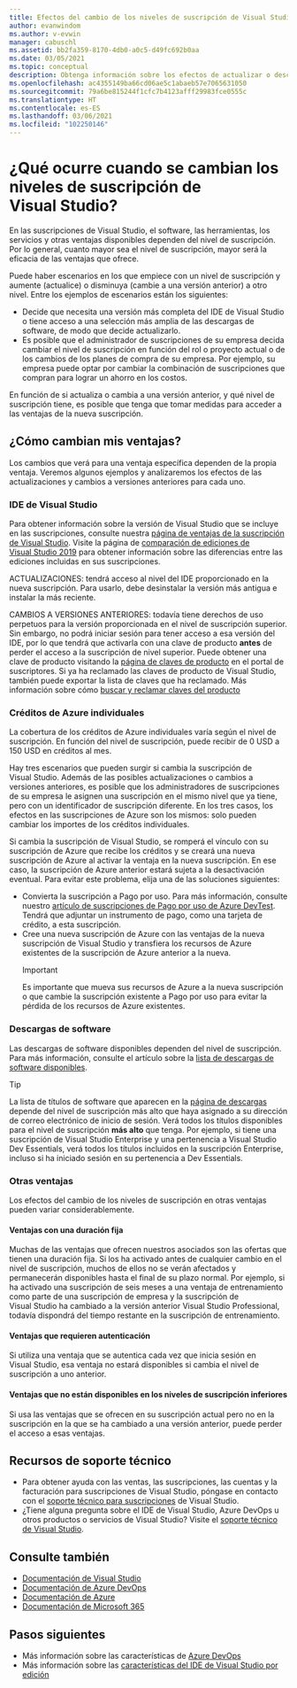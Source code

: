 ```yaml
---
title: Efectos del cambio de los niveles de suscripción de Visual Studio | Visual Studio Marketplace
author: evanwindom
ms.author: v-evwin
manager: cabuschl
ms.assetid: bb2fa359-8170-4db0-a0c5-d49fc692b0aa
ms.date: 03/05/2021
ms.topic: conceptual
description: Obtenga información sobre los efectos de actualizar o descargar el nivel de suscripción de Visual Studio.
ms.openlocfilehash: ac4355149ba66cd06ae5c1abaeb57e7065631050
ms.sourcegitcommit: 79a6be815244f1cfc7b4123afff29983fce0555c
ms.translationtype: HT
ms.contentlocale: es-ES
ms.lasthandoff: 03/06/2021
ms.locfileid: "102250146"
---
```

# <a name="what-happens-when-you-change-visual-studio-subscription-levels"></a>¿Qué ocurre cuando se cambian los niveles de suscripción de Visual Studio?
En las suscripciones de Visual Studio, el software, las herramientas, los servicios y otras ventajas disponibles dependen del nivel de suscripción.  Por lo general, cuanto mayor sea el nivel de suscripción, mayor será la eficacia de las ventajas que ofrece.  

Puede haber escenarios en los que empiece con un nivel de suscripción y aumente (actualice) o disminuya (cambie a una versión anterior) a otro nivel.  Entre los ejemplos de escenarios están los siguientes:
- Decide que necesita una versión más completa del IDE de Visual Studio o tiene acceso a una selección más amplia de las descargas de software, de modo que decide actualizarlo. 
- Es posible que el administrador de suscripciones de su empresa decida cambiar el nivel de suscripción en función del rol o proyecto actual o de los cambios de los planes de compra de su empresa. Por ejemplo, su empresa puede optar por cambiar la combinación de suscripciones que compran para lograr un ahorro en los costos.  

En función de si actualiza o cambia a una versión anterior, y qué nivel de suscripción tiene, es posible que tenga que tomar medidas para acceder a las ventajas de la nueva suscripción.

## <a name="how-do-my-benefits-change"></a>¿Cómo cambian mis ventajas?
Los cambios que verá para una ventaja específica dependen de la propia ventaja.  Veremos algunos ejemplos y analizaremos los efectos de las actualizaciones y cambios a versiones anteriores para cada uno.

### <a name="visual-studio-ide"></a>IDE de Visual Studio
Para obtener información sobre la versión de Visual Studio que se incluye en las suscripciones, consulte nuestra [página de ventajas de la suscripción de Visual Studio](https://visualstudio.microsoft.com/vs/benefits/). Visite la página de [comparación de ediciones de Visual Studio 2019](https://visualstudio.microsoft.com/vs/compare/) para obtener información sobre las diferencias entre las ediciones incluidas en sus suscripciones.
 
ACTUALIZACIONES: tendrá acceso al nivel del IDE proporcionado en la nueva suscripción.  Para usarlo, debe desinstalar la versión más antigua e instalar la más reciente.  

CAMBIOS A VERSIONES ANTERIORES: todavía tiene derechos de uso perpetuos para la versión proporcionada en el nivel de suscripción superior.  Sin embargo, no podrá iniciar sesión para tener acceso a esa versión del IDE, por lo que tendrá que activarla con una clave de producto **antes** de perder el acceso a la suscripción de nivel superior.  Puede obtener una clave de producto visitando la [página de claves de producto](https://my.visualstudio.com/productkeys) en el portal de suscriptores.  Si ya ha reclamado las claves de producto de Visual Studio, también puede exportar la lista de claves que ha reclamado. Más información sobre cómo [buscar y reclamar claves del producto](find-keys.md)

### <a name="individual-azure-credits"></a>Créditos de Azure individuales
La cobertura de los créditos de Azure individuales varía según el nivel de suscripción.  En función del nivel de suscripción, puede recibir de 0 USD a 150 USD en créditos al mes.  

Hay tres escenarios que pueden surgir si cambia la suscripción de Visual Studio.  Además de las posibles actualizaciones o cambios a versiones anteriores, es posible que los administradores de suscripciones de su empresa le asignen una suscripción en el mismo nivel que ya tiene, pero con un identificador de suscripción diferente.  En los tres casos, los efectos en las suscripciones de Azure son los mismos: solo pueden cambiar los importes de los créditos individuales. 

Si cambia la suscripción de Visual Studio, se romperá el vínculo con su suscripción de Azure que recibe los créditos y se creará una nueva suscripción de Azure al activar la ventaja en la nueva suscripción.  En ese caso, la suscripción de Azure anterior estará sujeta a la desactivación eventual.  Para evitar este problema, elija una de las soluciones siguientes:
- Convierta la suscripción a Pago por uso.  Para más información, consulte nuestro [artículo de suscripciones de Pago por uso de Azure DevTest](vs-azure-payg.md).  Tendrá que adjuntar un instrumento de pago, como una tarjeta de crédito, a esta suscripción. 
- Cree una nueva suscripción de Azure con las ventajas de la nueva suscripción de Visual Studio y transfiera los recursos de Azure existentes de la suscripción de Azure anterior a la nueva. 
  > [!IMPORTANT]
  > Es importante que mueva sus recursos de Azure a la nueva suscripción o que cambie la suscripción existente a Pago por uso para evitar la pérdida de los recursos de Azure existentes. 
 
### <a name="software-downloads"></a>Descargas de software
Las descargas de software disponibles dependen del nivel de suscripción.  Para más información, consulte el artículo sobre la [lista de descargas de software disponibles](software-download-list.md). 

  > [!TIP] 
  > La lista de títulos de software que aparecen en la [página de descargas](https://my.visualstudio.com/downloads) depende del nivel de suscripción más alto que haya asignado a su dirección de correo electrónico de inicio de sesión.  Verá todos los títulos disponibles para el nivel de suscripción **más alto** que tenga.  Por ejemplo, si tiene una suscripción de Visual Studio Enterprise y una pertenencia a Visual Studio Dev Essentials, verá todos los títulos incluidos en la suscripción Enterprise, incluso si ha iniciado sesión en su pertenencia a Dev Essentials.  

### <a name="other-benefits"></a>Otras ventajas 
Los efectos del cambio de los niveles de suscripción en otras ventajas pueden variar considerablemente.  

#### <a name="benefits-with-a-fixed-length"></a>Ventajas con una duración fija
Muchas de las ventajas que ofrecen nuestros asociados son las ofertas que tienen una duración fija.  Si los ha activado antes de cualquier cambio en el nivel de suscripción, muchos de ellos no se verán afectados y permanecerán disponibles hasta el final de su plazo normal.  Por ejemplo, si ha activado una suscripción de seis meses a una ventaja de entrenamiento como parte de una suscripción de empresa y la suscripción de Visual Studio ha cambiado a la versión anterior Visual Studio Professional, todavía dispondrá del tiempo restante en la suscripción de entrenamiento.  

#### <a name="benefits-that-require-authentication"></a>Ventajas que requieren autenticación
Si utiliza una ventaja que se autentica cada vez que inicia sesión en Visual Studio, esa ventaja no estará disponibles si cambia el nivel de suscripción a uno anterior.  

#### <a name="benefits-that-are-not-available-in-lower-subscription-levels"></a>Ventajas que no están disponibles en los niveles de suscripción inferiores
Si usa las ventajas que se ofrecen en su suscripción actual pero no en la suscripción en la que se ha cambiado a una versión anterior, puede perder el acceso a esas ventajas.  

## <a name="support-resources"></a>Recursos de soporte técnico
- Para obtener ayuda con las ventas, las suscripciones, las cuentas y la facturación para suscripciones de Visual Studio, póngase en contacto con el [soporte técnico para suscripciones](https://visualstudio.microsoft.com/subscriptions/support/) de Visual Studio.
- ¿Tiene alguna pregunta sobre el IDE de Visual Studio, Azure DevOps u otros productos o servicios de Visual Studio?  Visite el [soporte técnico de Visual Studio](https://visualstudio.microsoft.com/support/).

## <a name="see-also"></a>Consulte también
- [Documentación de Visual Studio](/visualstudio/)
- [Documentación de Azure DevOps](/azure/devops/)
- [Documentación de Azure](/azure/)
- [Documentación de Microsoft 365](/microsoft-365/)

## <a name="next-steps"></a>Pasos siguientes
- Más información sobre las características de [Azure DevOps](https://azure.microsoft.com/services/devops/)
- Más información sobre las [características del IDE de Visual Studio por edición](https://visualstudio.microsoft.com/vs/compare/)
